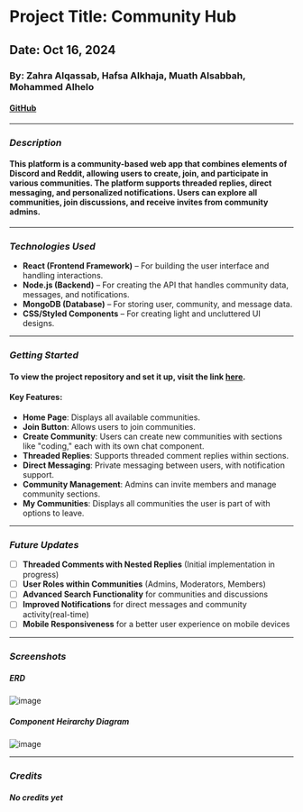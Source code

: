 # Project Title: Community Hub

## Date: Oct 16, 2024

### By: Zahra Alqassab, Hafsa Alkhaja, Muath Alsabbah, Mohammed Alhelo

#### [GitHub](https://github.com/alqassabz/project3_frontend) 
***

### ***Description***
#### This platform is a community-based web app that combines elements of Discord and Reddit, allowing users to create, join, and participate in various communities. The platform supports threaded replies, direct messaging, and personalized notifications. Users can explore all communities, join discussions, and receive invites from community admins.

***

### ***Technologies Used***
* **React (Frontend Framework)** – For building the user interface and handling interactions.
* **Node.js (Backend)** – For creating the API that handles community data, messages, and notifications.
* **MongoDB (Database)** – For storing user, community, and message data.
* **CSS/Styled Components** – For creating light and uncluttered UI designs.

***

### ***Getting Started***
#### To view the project repository and set it up, visit the link [here](https://github.com/alqassabz/project3_frontend).



#### **Key Features:**
- **Home Page**: Displays all available communities.
- **Join Button**: Allows users to join communities.
- **Create Community**: Users can create new communities with sections like "coding," each with its own chat component.
- **Threaded Replies**: Supports threaded comment replies within sections.
- **Direct Messaging**: Private messaging between users, with notification support.
- **Community Management**: Admins can invite members and manage community sections.
- **My Communities**: Displays all communities the user is part of with options to leave.

***

### ***Future Updates***

- [ ] **Threaded Comments with Nested Replies** (Initial implementation in progress)
- [ ] **User Roles within Communities** (Admins, Moderators, Members)
- [ ] **Advanced Search Functionality** for communities and discussions
- [ ] **Improved Notifications** for direct messages and community activity(real-time)
- [ ] **Mobile Responsiveness** for a better user experience on mobile devices

***

### ***Screenshots***

##### ERD

![image](https://github.com/user-attachments/assets/5ffe8453-c6df-4a03-b920-2613948d9fc1)


##### Component Heirarchy Diagram

![image](https://github.com/user-attachments/assets/e836ad19-07c1-4140-a280-33be26a1db44)


***

### ***Credits***

##### No credits yet
